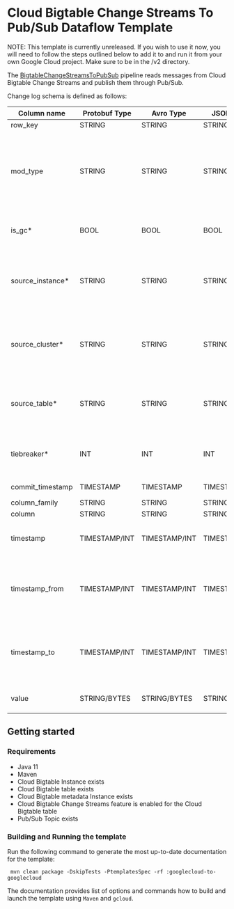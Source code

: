 # Cloud Bigtable Change Streams To Pub/Sub Dataflow Template
NOTE: This template is currently unreleased. If you wish to use it now, you
will need to follow the steps outlined below to add it to and run it from
your own Google Cloud project. Make sure to be in the /v2 directory.

The [BigtableChangeStreamsToPubSub](src/main/java/com/google/cloud/teleport/v2/templates/bigtablechangestreamstopubsub/BigtableChangeStreamsToPubSub.java)
pipeline reads messages from Cloud Bigtable Change Streams and publish them through Pub/Sub.

Change log schema is defined as follows:

| Column name      | Protobuf Type  | Avro Type     | JSON Type     | Nullable? | Description                                                                                                                                          |
|------------------|----------------|---------------|---------------|-----------|------------------------------------------------------------------------------------------------------------------------------------------------------|
| row_key          | STRING         | STRING        | STRING        | N         |Bigtable row key                                                                                                                                      |
| mod_type         | STRING         | STRING        | STRING        | N         | Modification type: {SET_CELL, DELETE_CELLS, DELETE_FAMILY}. DeleteFromRow mutation is converted into a series of DELETE_FROM_FAMILY entries.          |
| is_gc*           | BOOL           | BOOL          | BOOL          | N         | TRUE indicates that mutation was made by garbage collection in CBT                                                                                    |
| source_instance* | STRING         | STRING        | STRING        | N         | CBT instance where mutation was made in case a customer wants to run another pipeline writing changes from another CBT instance to the same BQ table. |
| source_cluster*  | STRING         | STRING        | STRING        | N         | CBT cluster where mutation was made in case a customer wants to run another pipeline writing changes from another CBT cluster to the same BQ table. |
| source_table*    | STRING         | STRING        | STRING        | N         | CBT table name in case a customer wants to run another pipeline writing changes from another CBT table to the same BQ table. |
| tiebreaker*      | INT            | INT           | INT           | N         | CBT tie-breaker value. Used for conflict resolution if two mutations are committed at the sametime.                          | 
| commit_timestamp | TIMESTAMP      | TIMESTAMP     | TIMESTAMP     | Y         | Time when CBT wrote this mutation to a tablet                                                                                |
| column_family    | STRING         | STRING        | STRING        | Y          | CBT column family name                                                                                                       |
| column           | STRING         | STRING        | STRING        | N         | CBT column qualifier                                                                                                         |
| timestamp        | TIMESTAMP/INT  | TIMESTAMP/INT | TIMESTAMP/INT | N         | CBT cell’s timestamp. Type is determined by _writeNumericTimestamps_ pipeline option                                         |
| timestamp_from   | TIMESTAMP/INT  | TIMESTAMP/INT | TIMESTAMP/INT | N               | Time range start (inclusive) for a DeleteFromColumn mutation. Type is determined by _writeNumericTimestamps_ pipeline option |
| timestamp_to     | TIMESTAMP/INT | TIMESTAMP/INT | TIMESTAMP/INT | N               | Time range end (exclusive) for a DeleteFromColumn mutation. Type is determined by _writeNumericTimestamps_ pipeline option |                             
| value            | STRING/BYTES | STRING/BYTES | STRING/BYTES  | N               | Bigtable cell value. Not specified for delete operations |

## Getting started

### Requirements
* Java 11
* Maven
* Cloud Bigtable Instance exists
* Cloud Bigtable table exists
* Cloud Bigtable metadata Instance exists
* Cloud Bigtable Change Streams feature is enabled for the Cloud Bigtable table
* Pub/Sub Topic exists

### Building and Running the template

Run the following command to generate the most up-to-date documentation for the
template:

```build
 mvn clean package -DskipTests -PtemplatesSpec -rf :googlecloud-to-googlecloud
```

The documentation provides list of options and commands how to build and launch
the template using ``Maven`` and ``gcloud``.